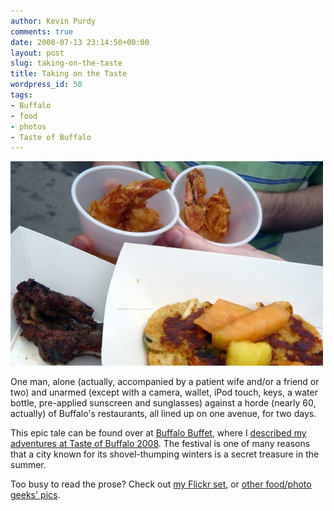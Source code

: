 ```yaml
---
author: Kevin Purdy
comments: true
date: 2008-07-13 23:14:50+00:00
layout: post
slug: taking-on-the-taste
title: Taking on the Taste
wordpress_id: 50
tags:
- Buffalo
- food
- photos
- Taste of Buffalo
---
```


![Taste of Buffalo 2008](/assets/uploads/2008/07/3_taste_treats1.jpg)

One man, alone (actually, accompanied by a patient wife and/or a friend or two) and unarmed (except with a camera, wallet, iPod touch, keys, a water bottle, pre-applied sunscreen and sunglasses) against a horde (nearly 60, actually) of Buffalo's restaurants, all lined up on one avenue, for two days.

This epic tale can be found over at [Buffalo Buffet](http://buffalobuffet.wordpress.com), where I [described my adventures at Taste of Buffalo 2008](http://buffalobuffet.wordpress.com/2008/07/13/finger-food-fiesta-taste-of-buffalo-2008/). The festival is one of many reasons that a city known for its shovel-thumping winters is a secret treasure in the summer.

Too busy to read the prose? Check out [my Flickr set](http://flickr.com/photos/purdman1/sets/72157606125981038/), or [other food/photo geeks' pics](http://flickr.com/search/?q=%22taste+of+buffalo%22&s=rec).
